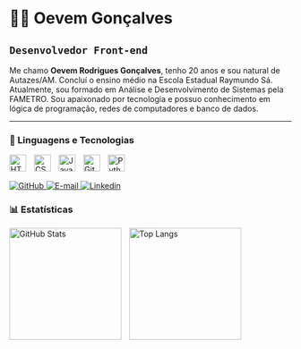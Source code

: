 <h1>👨‍💻 Oevem Gonçalves</h1>

<h2><code>Desenvolvedor Front-end</code></h2>

<p>
  Me chamo <b>Oevem Rodrigues Gonçalves</b>, tenho 20 anos e sou natural de Autazes/AM.
  Concluí o ensino médio na Escola Estadual Raymundo Sá.
  Atualmente, sou formado em Análise e Desenvolvimento de Sistemas pela FAMETRO.
  Sou apaixonado por tecnologia e possuo conhecimento em lógica de programação, redes de computadores e banco de dados.
</p>

<hr/>

<h3>🤖 Linguagens e Tecnologias</h3>

<p>
  <img alt="HTML" title="HTML" width="30px" style="padding-right:10px;" src="https://cdn.jsdelivr.net/gh/devicons/devicon@latest/icons/html5/html5-original.svg"/>
  <img alt="CSS" title="CSS" width="30px" style="padding-right:10px;" src="https://cdn.jsdelivr.net/gh/devicons/devicon@latest/icons/css3/css3-original.svg"/>
  <img alt="JavaScript" title="JavaScript" width="30px" style="padding-right:10px;" src="https://cdn.jsdelivr.net/gh/devicons/devicon@latest/icons/javascript/javascript-original.svg"/>
  <img alt="Git" title="Git" width="30px" style="padding-right:10px;" src="https://cdn.jsdelivr.net/gh/devicons/devicon@latest/icons/git/git-original.svg"/>
  <img alt="Python" title="Python" width="30px" style="padding-right:10px;" src="https://cdn.jsdelivr.net/gh/devicons/devicon@latest/icons/python/python-original.svg"/>
</p>

<a href="https://github.com/oevemgoncalves?tab=followers">
        <img 
            alt="GitHub" 
            title="Me siga no GitHub" 
            src="https://img.shields.io/badge/GitHub-100000?style=for-the-badge&logo=github&logoColor=white"
        />
</a>
<a href="https://mail.google.com/mail/?view=cm&fs=1&to=Olá!&su=Assunto&body=Olá,%20quero%20mais%20informações." target="_blank">
    <img 
      alt="E-mail" 
      title="Meu E-mail" 
      src="https://img.shields.io/badge/Gmail-D14836?style=for-the-badge&logo=gmail&logoColor=white"
    />
</a> 
<a <a href="https://www.linkedin.com/in/oevem-rodrigues-a1b915311">
    <img 
      alt="Linkedin" 
      title="Meu linkedin" 
      src="https://img.shields.io/badge/LinkedIn-0077B5?style=for-the-badge&logo=linkedin&logoColor=white"
    />
</a>

<h3>📊 Estatísticas</h3>

<p>
  <img 
    alt="GitHub Stats" 
    height="200" 
    style="padding-right:10px;" 
    src="https://github-readme-stats.vercel.app/api?username=oevemgoncalves&show_icons=true&theme=tokyonight&include_all_commits=true&locale=pt-br"
  />
  <img 
    alt="Top Langs" 
    height="200" 
    src="https://github-readme-stats.vercel.app/api/top-langs/?username=OevemGoncalves&theme=tokyonight&layout=compact&custom_title=Tecnologias&langs_count=9"
  />
</p>

